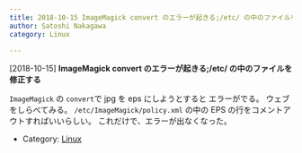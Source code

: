 ```yaml
---
title: 2018-10-15 ImageMagick convert のエラーが起きる;/etc/ の中のファイルを修正する
author: Satoshi Nakagawa
category: Linux

---
```


[2018-10-15] **ImageMagick convert のエラーが起きる;/etc/ の中のファイルを修正する** 

 `ImageMagick` の
`convert`で jpg を eps にしようとすると
 エラーがでる。
ウェブをしらべてみる。
`/etc/ImageMagick/policy.xml` の中の
EPS の行をコメントアウトすればいいらしい。
これだけで、エラーが出なくなった。

- Category: [Linux](https://merapano.github.io/categories.html#Linux)

